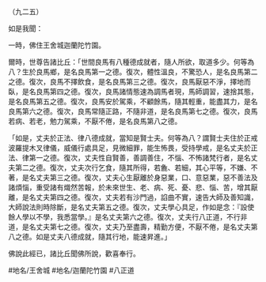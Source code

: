 （九二五）

如是我聞：

一時，佛住王舍城迦蘭陀竹園。

爾時，世尊告諸比丘：「世間良馬有八種德成就者，隨人所欲，取道多少。何等為八？生於良馬鄉，是名良馬第一之德。復次，體性溫良，不驚恐人，是名良馬第二之德。復次，良馬不擇飲食，是名良馬第三之德。復次，良馬厭惡不淨，擇地而臥，是名良馬第四之德。復次，良馬諸情態速為調馬者現，馬師調習，速捨其態，是名良馬第五之德。復次，良馬安於駕乘，不顧餘馬，隨其輕重，能盡其力，是名良馬第六之德。復次，良馬常隨正路，不隨非道，是名良馬第七之德。復次，良馬若病、若老，勉力駕乘，不厭不倦，是名良馬第八之德。

「如是，丈夫於正法、律八德成就，當知是賢士夫。何等為八？謂賢士夫住於正戒波羅提木叉律儀，威儀行處具足，見微細罪，能生怖畏，受持學戒，是名丈夫於正法、律第一之德。復次，丈夫性自賢善，善調善住，不惱、不怖諸梵行者，是名丈夫第二之德。復次，丈夫次行乞食，隨其所得，若麁、若細，其心平等，不嫌、不著，是名丈夫第三之德。復次，丈夫心生厭離於身惡業，口、意惡業，惡不善法及諸煩惱，重受諸有熾然苦報，於未來世生、老、病、死、憂、悲、惱、苦，增其厭離，是名丈夫第四之德。復次，丈夫若有沙門過，諂曲不實，速告大師及善知識，大師說法則時除斷，是名丈夫第五之德。復次，丈夫學心具足，作如是念：『設使餘人學以不學，我悉當學。』是名丈夫第六之德。復次，丈夫行八正道，不行非道，是名丈夫第七之德。復次，丈夫乃至盡壽，精勤方便，不厭不倦，是名丈夫第八之德。如是丈夫八德成就，隨其行地，能速昇進。」

佛說此經已，諸比丘聞佛所說，歡喜奉行。

#地名/王舍城
#地名/迦蘭陀竹園
#八正道

